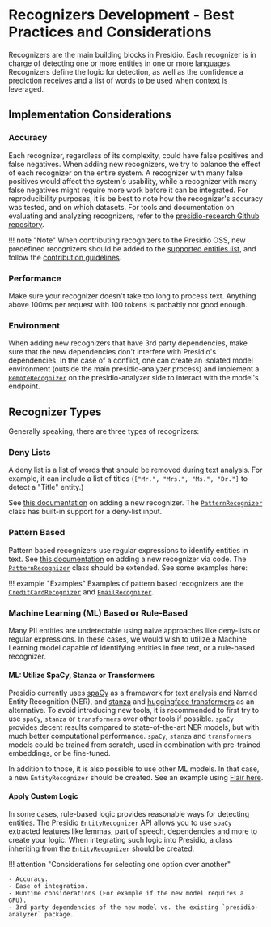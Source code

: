 # Recognizers Development - Best Practices and Considerations

Recognizers are the main building blocks in Presidio. Each recognizer is in charge of detecting one or more entities in one or more languages.
Recognizers define the logic for detection, as well as the confidence a prediction receives and a list of words to be used when context is leveraged.

## Implementation Considerations

### Accuracy

Each recognizer, regardless of its complexity, could have false positives and false negatives. When adding new recognizers, we try to balance the effect of each recognizer on the entire system.
A recognizer with many false positives would affect the system's usability, while a recognizer with many false negatives might require more work before it can be integrated. For reproducibility purposes, it is be best to note how the recognizer's accuracy was tested, and on which datasets.
For tools and documentation on evaluating and analyzing recognizers, refer to the [presidio-research Github repository](https://github.com/microsoft/presidio-research).

!!! note "Note"
    When contributing recognizers to the Presidio OSS,
    new predefined recognizers should be added to the
    [supported entities list](../supported_entities.md),
    and follow the [contribution guidelines](https://github.com/microsoft/presidio/blob/main/CONTRIBUTING.md).

### Performance

Make sure your recognizer doesn't take too long to process text. Anything above 100ms per request with 100 tokens is probably not good enough.

### Environment

When adding new recognizers that have 3rd party dependencies, make sure that the new dependencies don't interfere with Presidio's dependencies.
In the case of a conflict, one can create an isolated model environment (outside the main presidio-analyzer process) and implement a [`RemoteRecognizer`](https://github.com/microsoft/presidio/blob/main/presidio-analyzer/presidio_analyzer/remote_recognizer.py) on the presidio-analyzer side to interact with the model's endpoint.

## Recognizer Types

Generally speaking, there are three types of recognizers:

### Deny Lists

A deny list is a list of words that should be removed during text analysis. For example, it can include a list of titles (`["Mr.", "Mrs.", "Ms.", "Dr."]` to detect a "Title" entity.)

See [this documentation](adding_recognizers.md) on adding a new recognizer. The [`PatternRecognizer`](https://github.com/microsoft/presidio/blob/main/presidio-analyzer/presidio_analyzer/pattern_recognizer.py) class has built-in support for a deny-list input.

### Pattern Based

Pattern based recognizers use regular expressions to identify entities in text.
See [this documentation](adding_recognizers.md) on adding a new recognizer via code.
The [`PatternRecognizer`](https://github.com/microsoft/presidio/blob/main/presidio-analyzer/presidio_analyzer/pattern_recognizer.py) class should be extended.
See some examples here:

!!! example "Examples"
    Examples of pattern based recognizers are the [`CreditCardRecognizer`](https://github.com/microsoft/presidio/blob/main/presidio-analyzer/presidio_analyzer/predefined_recognizers/generic/credit_card_recognizer.py) and [`EmailRecognizer`](https://github.com/microsoft/presidio/blob/main/presidio-analyzer/presidio_analyzer/predefined_recognizers/generic/email_recognizer.py).

### Machine Learning (ML) Based or Rule-Based

Many PII entities are undetectable using naive approaches like deny-lists or regular expressions.
In these cases, we would wish to utilize a Machine Learning model capable of identifying entities in free text, or a rule-based recognizer.

#### ML: Utilize SpaCy, Stanza or Transformers

Presidio currently uses [spaCy](https://spacy.io/) as a framework for text analysis and Named Entity Recognition (NER), and [stanza](https://stanfordnlp.github.io/stanza/) and [huggingface transformers](https://huggingface.co/docs/transformers/index) as an alternative. To avoid introducing new tools, it is recommended to first try to use `spaCy`, `stanza` or `transformers` over other tools if possible.
`spaCy` provides decent results compared to state-of-the-art NER models, but with much better computational performance.
`spaCy`, `stanza` and `transformers` models could be trained from scratch, used in combination with pre-trained embeddings, or be fine-tuned.

In addition to those, it is also possible to use other ML models. In that case, a new `EntityRecognizer` should be created.
See an example using [Flair here](https://github.com/microsoft/presidio/blob/main/docs/samples/python/flair_recognizer.py).

#### Apply Custom Logic

In some cases, rule-based logic provides reasonable ways for detecting entities.
The Presidio `EntityRecognizer` API allows you to use `spaCy` extracted features like lemmas, part of speech, dependencies and more to create your logic.
When integrating such logic into Presidio, a class inheriting from the [`EntityRecognizer`](https://github.com/microsoft/presidio/blob/main/presidio-analyzer/presidio_analyzer/entity_recognizer.py) should be created.

!!! attention "Considerations for selecting one option over another"

    - Accuracy.
    - Ease of integration.
    - Runtime considerations (For example if the new model requires a GPU).
    - 3rd party dependencies of the new model vs. the existing `presidio-analyzer` package.
